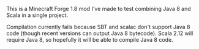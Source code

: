 This is a Minecraft Forge 1.8 mod I've made to test combining Java 8 and Scala in a single project.

Compilation currently fails because SBT and scalac don't support Java 8 code (though recent versions can output Java 8 bytecode). Scala 2.12 will require Java 8, so hopefully it will be able to compile Java 8 code.
